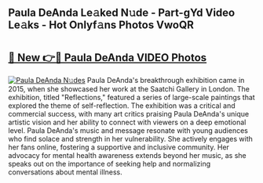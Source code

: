 ## Paula DeAnda Le𝚊ked N𝚞de - Part-gYd Video Le𝚊ks - Hot Onlyf𝚊ns Photos VwoQR

# <h2><a href="http://ab4743.deff.icu/?id=Paula+DeAnda">🔗 New 👉🔴 Paula DeAnda VIDEO Photos</a></h2>

[![Paula DeAnda N𝚞des](https://i.imgur.com/rIISA9y.gif)](http://ab4743.deff.icu/?id=Paula+DeAnda)
Paula DeAnda's breakthrough exhibition came in 2015, when she showcased her work at the Saatchi Gallery in London. The exhibition, titled "Reflections," featured a series of large-scale paintings that explored the theme of self-reflection. The exhibition was a critical and commercial success, with many art critics praising Paula DeAnda's unique artistic vision and her ability to connect with viewers on a deep emotional level. Paula DeAnda's music and message resonate with young audiences who find solace and strength in her vulnerability. She actively engages with her fans online, fostering a supportive and inclusive community. Her advocacy for mental health awareness extends beyond her music, as she speaks out on the importance of seeking help and normalizing conversations about mental illness.

